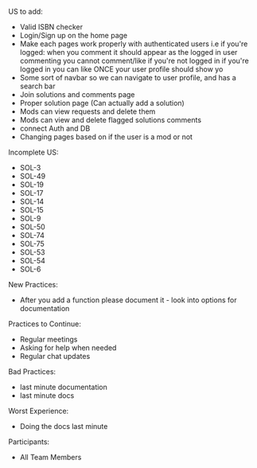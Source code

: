 US to add:
- Valid ISBN checker
- Login/Sign up on the home page
- Make each pages work properly with authenticated users i.e if you're logged: when you comment it should appear as the logged in user commenting you cannot comment/like if you're not logged in if you're logged in you can like ONCE your user profile should show yo
- Some sort of navbar so we can navigate to user profile, and has a search bar
- Join solutions and comments page
- Proper solution page (Can actually add a solution)
- Mods can view requests and delete them
- Mods can view and delete flagged solutions comments
- connect Auth and DB
- Changing pages based on if the user is a mod or not

Incomplete US:
- SOL-3
- SOL-49
- SOL-19
- SOL-17
- SOL-14
- SOL-15
- SOL-9
- SOL-50
- SOL-74
- SOL-75
- SOL-53
- SOL-54
- SOL-6


New Practices:
- After you add a function please document it - look into options for documentation
    
Practices to Continue:
- Regular meetings
- Asking for help when needed
- Regular chat updates

Bad Practices:
- last minute documentation
- last minute docs

Worst Experience:
- Doing the docs last minute

Participants:
- All Team Members

